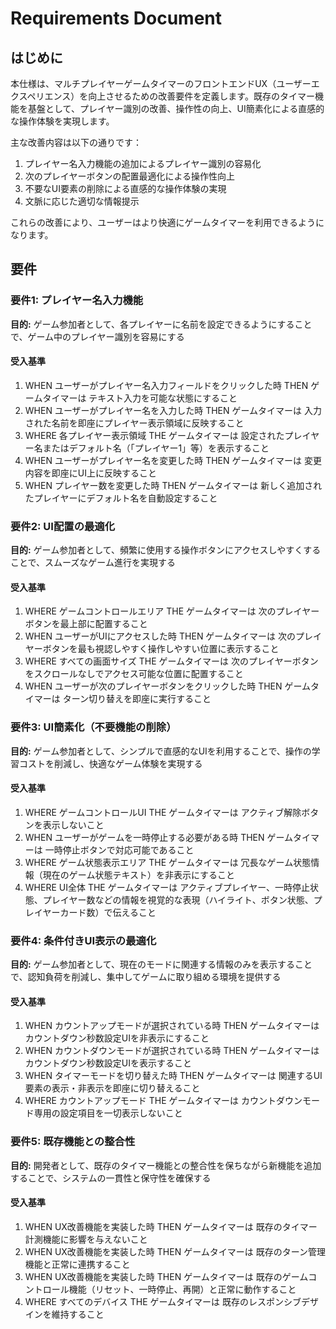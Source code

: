 # Requirements Document

## はじめに

本仕様は、マルチプレイヤーゲームタイマーのフロントエンドUX（ユーザーエクスペリエンス）を向上させるための改善要件を定義します。既存のタイマー機能を基盤として、プレイヤー識別の改善、操作性の向上、UI簡素化による直感的な操作体験を実現します。

主な改善内容は以下の通りです：
1. プレイヤー名入力機能の追加によるプレイヤー識別の容易化
2. 次のプレイヤーボタンの配置最適化による操作性向上
3. 不要なUI要素の削除による直感的な操作体験の実現
4. 文脈に応じた適切な情報提示

これらの改善により、ユーザーはより快適にゲームタイマーを利用できるようになります。

## 要件

### 要件1: プレイヤー名入力機能
**目的:** ゲーム参加者として、各プレイヤーに名前を設定できるようにすることで、ゲーム中のプレイヤー識別を容易にする

#### 受入基準
1. WHEN ユーザーがプレイヤー名入力フィールドをクリックした時 THEN ゲームタイマーは テキスト入力を可能な状態にすること
2. WHEN ユーザーがプレイヤー名を入力した時 THEN ゲームタイマーは 入力された名前を即座にプレイヤー表示領域に反映すること
3. WHERE 各プレイヤー表示領域 THE ゲームタイマーは 設定されたプレイヤー名またはデフォルト名（「プレイヤー1」等）を表示すること
4. WHEN ユーザーがプレイヤー名を変更した時 THEN ゲームタイマーは 変更内容を即座にUI上に反映すること
5. WHEN プレイヤー数を変更した時 THEN ゲームタイマーは 新しく追加されたプレイヤーにデフォルト名を自動設定すること

### 要件2: UI配置の最適化
**目的:** ゲーム参加者として、頻繁に使用する操作ボタンにアクセスしやすくすることで、スムーズなゲーム進行を実現する

#### 受入基準
1. WHERE ゲームコントロールエリア THE ゲームタイマーは 次のプレイヤーボタンを最上部に配置すること
2. WHEN ユーザーがUIにアクセスした時 THEN ゲームタイマーは 次のプレイヤーボタンを最も視認しやすく操作しやすい位置に表示すること
3. WHERE すべての画面サイズ THE ゲームタイマーは 次のプレイヤーボタンをスクロールなしでアクセス可能な位置に配置すること
4. WHEN ユーザーが次のプレイヤーボタンをクリックした時 THEN ゲームタイマーは ターン切り替えを即座に実行すること

### 要件3: UI簡素化（不要機能の削除）
**目的:** ゲーム参加者として、シンプルで直感的なUIを利用することで、操作の学習コストを削減し、快適なゲーム体験を実現する

#### 受入基準
1. WHERE ゲームコントロールUI THE ゲームタイマーは アクティブ解除ボタンを表示しないこと
2. WHEN ユーザーがゲームを一時停止する必要がある時 THEN ゲームタイマーは 一時停止ボタンで対応可能であること
3. WHERE ゲーム状態表示エリア THE ゲームタイマーは 冗長なゲーム状態情報（現在のゲーム状態テキスト）を非表示にすること
4. WHERE UI全体 THE ゲームタイマーは アクティブプレイヤー、一時停止状態、プレイヤー数などの情報を視覚的な表現（ハイライト、ボタン状態、プレイヤーカード数）で伝えること

### 要件4: 条件付きUI表示の最適化
**目的:** ゲーム参加者として、現在のモードに関連する情報のみを表示することで、認知負荷を削減し、集中してゲームに取り組める環境を提供する

#### 受入基準
1. WHEN カウントアップモードが選択されている時 THEN ゲームタイマーは カウントダウン秒数設定UIを非表示にすること
2. WHEN カウントダウンモードが選択されている時 THEN ゲームタイマーは カウントダウン秒数設定UIを表示すること
3. WHEN タイマーモードを切り替えた時 THEN ゲームタイマーは 関連するUI要素の表示・非表示を即座に切り替えること
4. WHERE カウントアップモード THE ゲームタイマーは カウントダウンモード専用の設定項目を一切表示しないこと

### 要件5: 既存機能との整合性
**目的:** 開発者として、既存のタイマー機能との整合性を保ちながら新機能を追加することで、システムの一貫性と保守性を確保する

#### 受入基準
1. WHEN UX改善機能を実装した時 THEN ゲームタイマーは 既存のタイマー計測機能に影響を与えないこと
2. WHEN UX改善機能を実装した時 THEN ゲームタイマーは 既存のターン管理機能と正常に連携すること
3. WHEN UX改善機能を実装した時 THEN ゲームタイマーは 既存のゲームコントロール機能（リセット、一時停止、再開）と正常に動作すること
4. WHERE すべてのデバイス THE ゲームタイマーは 既存のレスポンシブデザインを維持すること
